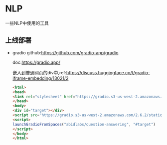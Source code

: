 <!--
 * @Description: 
 * @version: 
 * @Author: wenyuhao
 * @Date: 2023-03-04 13:45:21
 * @LastEditors: wenyuhao
 * @LastEditTime: 2023-03-04 13:45:22
-->

# NLP
一些NLP中使用的工具

## 上线部署
- gradio
  github:https://github.com/gradio-app/gradio
  
  doc:https://gradio.app/
  
  嵌入到普通网页的div中,ref:https://discuss.huggingface.co/t/gradio-iframe-embedding/13021/2
  ```html
  <html>
  <head>
  <link rel="stylesheet" href="https://gradio.s3-us-west-2.amazonaws.com/2.6.2/static/bundle.css">
  </head>
  <body>
  <div id="target"></div>
  <script src="https://gradio.s3-us-west-2.amazonaws.com/2.6.2/static/bundle.js"></script>
  <script>
  launchGradioFromSpaces("abidlabs/question-answering", "#target")
  </script>
  </body>
  </html>
  ```
